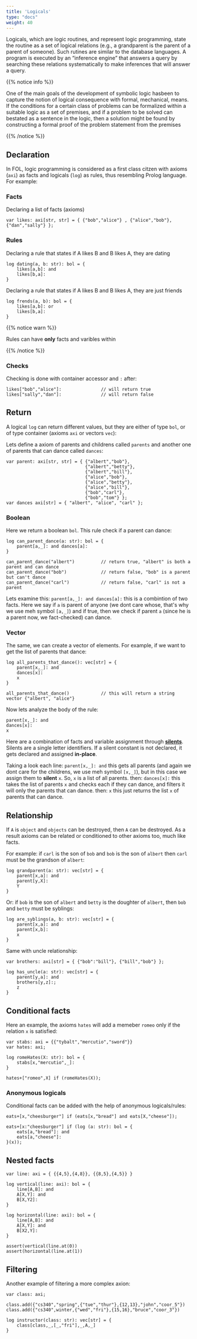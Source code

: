 ```yaml
---
title: 'Logicals'
type: "docs"
weight: 40
---
```

Logicals, which are logic routines, and represent logic programming, state the routine as a set of logical relations (e.g., a grandparent is the parent of a parent of someone). Such rutines are similar to the database languages. A program is executed by an “inference engine” that answers a query by searching these relations systematically to make inferences that will answer a query. 

{{% notice info %}}

One of the main goals of the development of symbolic logic hasbeen to capture the notion of logical consequence with formal, mechanical, means. If the conditions for a certain class of problems can be formalized within a suitable logic as a set of premises, and if a problem to be solved can bestated as a sentence in the logic, then a solution might be found by constructing a formal proof of the problem statement from the premises

{{% /notice %}}

## Declaration

In FOL, logic programming is considered as a first class citzen with axioms (`axi`) as facts and logicals (`log`) as rules, thus resembling Prolog language. For example:

### Facts
Declaring a list of facts (axioms)
```
var likes: axi[str, str] = { {"bob","alice"} , {"alice","bob"}, {"dan","sally"} };
```

### Rules
Declaring a rule that states if A likes B and B likes A, they are dating
```
log dating(a, b: str): bol = {
    likes[a,b]: and
    likes[b,a]:
}
```
Declaring a rule that states if A likes B and B likes A, they are just friends
```
log frends(a, b): bol = {
    likes[a,b]: or
    likes[b,a]:
}

```
{{% notice warn %}}

Rules can have **only** facts and varibles within 

{{% /notice %}}

### Checks
Checking is done with container accessor and `:` after:
```
likes["bob","alice"]:               // will return true
likes["sally","dan"]:               // will return false
```

## Return
A logical `log` can return different values, but they are either of type `bol`, or of type container (axioms `axi` or vectors `vec`):

Lets define a axiom of parents and childrens called `parents` and another one of parents that can dance called `dances`:
```
var parent: axi[str, str] = { {"albert","bob"}, 
                              {"albert","betty"},
                              {"albert","bill"},
                              {"alice","bob"},
                              {"alice","betty"},
                              {"alice","bill"},
                              {"bob","carl"},
                              {"bob","tom"} };
var dances axi[str] = { "albert", "alice", "carl" };
```
### Boolean

Here we return a boolean `bol`. This rule check if a parent can dance:
```
log can_parent_dance(a: str): bol = {
    parent[a,_]: and dances[a]:
}

can_parent_dance("albert")          // return true, "albert" is both a parent and can dance
can_parent_dance("bob")             // return false, "bob" is a parent but can't dance
can_parent_dance("carl")            // return false, "carl" is not a parent
```
Lets examine this: 
`parent[a,_]: and dances[a]:`
this is a combintion of two facts. Here we say if `a` is parent of anyone (we dont care whose, that's why we use meh symbol `[a,_]`) and if true, then we check if parent `a` (since he is a parent now, we fact-checked) can dance. 

### Vector
The same, we can create a vector of elements. For example, if we want to get the list of parents that dance:
```
log all_parents_that_dance(): vec[str] = {
    parent[x,_]: and
    dances[x]:
    x
}

all_parents_that_dance()            // this will return a string vector {"albert", "alice"}
```
Now lets analyze the body of the rule:
```
parent[x,_]: and
dances[x]:
x
```
Here are a combination of facts and variable assignment through [**silents**](/docs/700_sugar/silents/). Silents are a single letter identifiers. If a silent constant is not declared, it gets declared and assigned **in-place**.

Taking a look each line:
`parent[x,_]: and`
this gets all parents (and again we dont care for the childrens, we use meh symbol `[x,_]`), but in this case we assign them to **silent** `x`. So, `x` is a list of all parents. 
then:
`dances[x]:` 
this takes the list of parents `x` and checks each if they can dance, and filters it will only the parents that can dance.
then:
`x`
this just returns the list `x` of parents that can dance.


## Relationship
If `A` is `object` and `objects` can be destroyed, then `A` can be destroyed. As a result axioms can be related or conditioned to other axioms too, much like facts. 

For example: if `carl` is the son of `bob` and `bob` is the son of `albert` then `carl` must be the grandson of `albert`: 
```
log grandparent(a: str): vec[str] = {
    parent[x,a]: and 
    parent[y,X]:
    Y
}
```
Or: if `bob` is the son of `albert` and `betty` is the doughter of `albert`, then `bob` and `betty` must be syblings:
```
log are_syblings(a, b: str): vec[str] = {
    parent[x,a]: and
    parent[x,b]:
    x
}
```
Same with uncle relationship:
```
var brothers: axi[str] = { {"bob":"bill"}, {"bill","bob"} };

log has_uncle(a: str): vec[str] = {
    parent[y,a]: and
    brothers[y,z]:;
    z
}
```

## Conditional facts

Here an example, the axioms `hates` will add a memeber `romeo` only if the relation `x` is satisfied:
```
var stabs: axi = {{"tybalt","mercutio","sword"}}
var hates: axi;

log romeHates(X: str): bol = {
    stabs[x,"mercutio",_]:
}

hates+["romeo",X] if (romeHates(X));
```
### Anonymous logicals
Conditional facts can be added with the help of anonymous logicals/rules:
```
eats+[x,"cheesburger"] if (eats[x,"bread"] and eats[X,"cheese"]);

eats+[x:"cheesburger"] if (log (a: str): bol = {
    eats[a,"bread"]: and
    eats[a,"cheese"]:
}(x));

```

## Nested facts
```
var line: axi = { {{4,5},{4,8}}, {{8,5},{4,5}} }

log vertical(line: axi): bol = {
    line[A,B]: and 
    A[X,Y]: and
    B[X,Y2]:
}

log horizontal(line: axi): bol = {
    line[A,B]: and 
    A[X,Y]: and
    B[X2,Y]:
}

assert(vertical(line.at(0))
assert(horizontal(line.at(1))
```

## Filtering
Another example of filtering a more complex axion:
```
var class: axi;

class.add({"cs340","spring",{"tue","thur"},{12,13},"john","coor_5"})
class.add({"cs340",winter,{"wed","fri"},{15,16},"bruce","coor_3"})

log instructor(class: str): vec[str] = {
    class[class,_,[_,"fri"],_,A,_]
}
```
